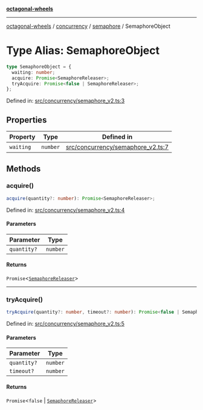 [**octagonal-wheels**](../../../../../../README.md)

***

[octagonal-wheels](../../../../../../globals.md) / [concurrency](../../../README.md) / [semaphore](../README.md) / SemaphoreObject

# Type Alias: SemaphoreObject

```ts
type SemaphoreObject = {
  waiting: number;
  acquire: Promise<SemaphoreReleaser>;
  tryAcquire: Promise<false | SemaphoreReleaser>;
};
```

Defined in: [src/concurrency/semaphore\_v2.ts:3](https://github.com/vrtmrz/octagonal-wheels/blob/main/src/concurrency/semaphore_v2.ts#L3)

## Properties

| Property | Type | Defined in |
| ------ | ------ | ------ |
| <a id="waiting"></a> `waiting` | `number` | [src/concurrency/semaphore\_v2.ts:7](https://github.com/vrtmrz/octagonal-wheels/blob/main/src/concurrency/semaphore_v2.ts#L7) |

## Methods

### acquire()

```ts
acquire(quantity?: number): Promise<SemaphoreReleaser>;
```

Defined in: [src/concurrency/semaphore\_v2.ts:4](https://github.com/vrtmrz/octagonal-wheels/blob/main/src/concurrency/semaphore_v2.ts#L4)

#### Parameters

| Parameter | Type |
| ------ | ------ |
| `quantity?` | `number` |

#### Returns

`Promise`\<[`SemaphoreReleaser`](SemaphoreReleaser.md)\>

***

### tryAcquire()

```ts
tryAcquire(quantity?: number, timeout?: number): Promise<false | SemaphoreReleaser>;
```

Defined in: [src/concurrency/semaphore\_v2.ts:5](https://github.com/vrtmrz/octagonal-wheels/blob/main/src/concurrency/semaphore_v2.ts#L5)

#### Parameters

| Parameter | Type |
| ------ | ------ |
| `quantity?` | `number` |
| `timeout?` | `number` |

#### Returns

`Promise`\<`false` \| [`SemaphoreReleaser`](SemaphoreReleaser.md)\>
